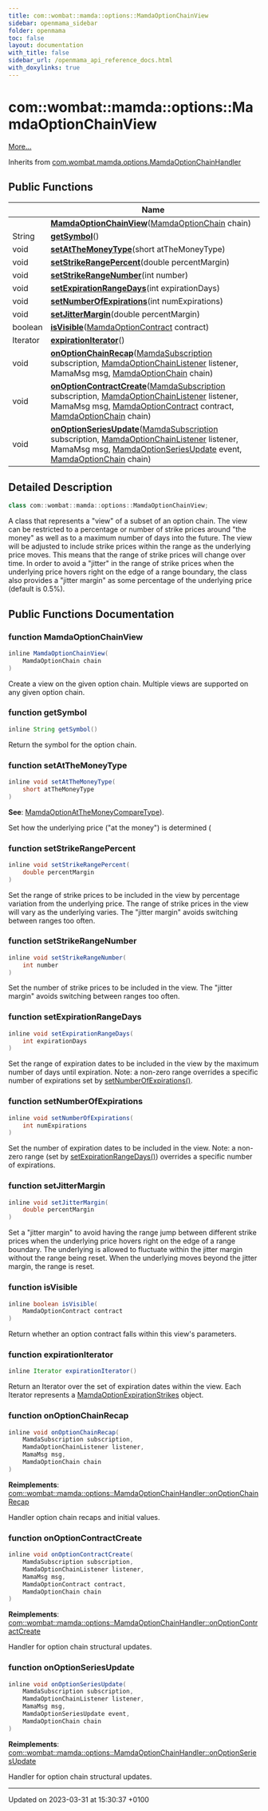 ```yaml
---
title: com::wombat::mamda::options::MamdaOptionChainView
sidebar: openmama_sidebar
folder: openmama
toc: false
layout: documentation
with_title: false
sidebar_url: /openmama_api_reference_docs.html
with_doxylinks: true
---
```


# com::wombat::mamda::options::MamdaOptionChainView



 [More...](#detailed-description)

Inherits from [com.wombat.mamda.options.MamdaOptionChainHandler](interfacecom_1_1wombat_1_1mamda_1_1options_1_1MamdaOptionChainHandler.html)

## Public Functions

|                | Name           |
| -------------- | -------------- |
| | **[MamdaOptionChainView](classcom_1_1wombat_1_1mamda_1_1options_1_1MamdaOptionChainView.html#function-mamdaoptionchainview)**([MamdaOptionChain](classcom_1_1wombat_1_1mamda_1_1options_1_1MamdaOptionChain.html) chain) |
| String | **[getSymbol](classcom_1_1wombat_1_1mamda_1_1options_1_1MamdaOptionChainView.html#function-getsymbol)**() |
| void | **[setAtTheMoneyType](classcom_1_1wombat_1_1mamda_1_1options_1_1MamdaOptionChainView.html#function-setatthemoneytype)**(short atTheMoneyType) |
| void | **[setStrikeRangePercent](classcom_1_1wombat_1_1mamda_1_1options_1_1MamdaOptionChainView.html#function-setstrikerangepercent)**(double percentMargin) |
| void | **[setStrikeRangeNumber](classcom_1_1wombat_1_1mamda_1_1options_1_1MamdaOptionChainView.html#function-setstrikerangenumber)**(int number) |
| void | **[setExpirationRangeDays](classcom_1_1wombat_1_1mamda_1_1options_1_1MamdaOptionChainView.html#function-setexpirationrangedays)**(int expirationDays) |
| void | **[setNumberOfExpirations](classcom_1_1wombat_1_1mamda_1_1options_1_1MamdaOptionChainView.html#function-setnumberofexpirations)**(int numExpirations) |
| void | **[setJitterMargin](classcom_1_1wombat_1_1mamda_1_1options_1_1MamdaOptionChainView.html#function-setjittermargin)**(double percentMargin) |
| boolean | **[isVisible](classcom_1_1wombat_1_1mamda_1_1options_1_1MamdaOptionChainView.html#function-isvisible)**([MamdaOptionContract](classcom_1_1wombat_1_1mamda_1_1options_1_1MamdaOptionContract.html) contract) |
| Iterator | **[expirationIterator](classcom_1_1wombat_1_1mamda_1_1options_1_1MamdaOptionChainView.html#function-expirationiterator)**() |
| void | **[onOptionChainRecap](classcom_1_1wombat_1_1mamda_1_1options_1_1MamdaOptionChainView.html#function-onoptionchainrecap)**([MamdaSubscription](classcom_1_1wombat_1_1mamda_1_1MamdaSubscription.html) subscription, [MamdaOptionChainListener](classcom_1_1wombat_1_1mamda_1_1options_1_1MamdaOptionChainListener.html) listener, MamaMsg msg, [MamdaOptionChain](classcom_1_1wombat_1_1mamda_1_1options_1_1MamdaOptionChain.html) chain) |
| void | **[onOptionContractCreate](classcom_1_1wombat_1_1mamda_1_1options_1_1MamdaOptionChainView.html#function-onoptioncontractcreate)**([MamdaSubscription](classcom_1_1wombat_1_1mamda_1_1MamdaSubscription.html) subscription, [MamdaOptionChainListener](classcom_1_1wombat_1_1mamda_1_1options_1_1MamdaOptionChainListener.html) listener, MamaMsg msg, [MamdaOptionContract](classcom_1_1wombat_1_1mamda_1_1options_1_1MamdaOptionContract.html) contract, [MamdaOptionChain](classcom_1_1wombat_1_1mamda_1_1options_1_1MamdaOptionChain.html) chain) |
| void | **[onOptionSeriesUpdate](classcom_1_1wombat_1_1mamda_1_1options_1_1MamdaOptionChainView.html#function-onoptionseriesupdate)**([MamdaSubscription](classcom_1_1wombat_1_1mamda_1_1MamdaSubscription.html) subscription, [MamdaOptionChainListener](classcom_1_1wombat_1_1mamda_1_1options_1_1MamdaOptionChainListener.html) listener, MamaMsg msg, [MamdaOptionSeriesUpdate](interfacecom_1_1wombat_1_1mamda_1_1options_1_1MamdaOptionSeriesUpdate.html) event, [MamdaOptionChain](classcom_1_1wombat_1_1mamda_1_1options_1_1MamdaOptionChain.html) chain) |

## Detailed Description

```java
class com::wombat::mamda::options::MamdaOptionChainView;
```


A class that represents a "view" of a subset of an option chain. The view can be restricted to a percentage or number of strike prices around "the money" as well as to a maximum number of days into the future. The view will be adjusted to include strike prices within the range as the underlying price moves. This means that the range of strike prices will change over time. In order to avoid a "jitter" in the range of strike prices when the underlying price hovers right on the edge of a range boundary, the class also provides a "jitter margin" as some percentage of the underlying price (default is 0.5%). 

## Public Functions Documentation

### function MamdaOptionChainView

```java
inline MamdaOptionChainView(
    MamdaOptionChain chain
)
```


Create a view on the given option chain. Multiple views are supported on any given option chain. 


### function getSymbol

```java
inline String getSymbol()
```


Return the symbol for the option chain. 


### function setAtTheMoneyType

```java
inline void setAtTheMoneyType(
    short atTheMoneyType
)
```


**See**: [MamdaOptionAtTheMoneyCompareType](classcom_1_1wombat_1_1mamda_1_1options_1_1MamdaOptionAtTheMoneyCompareType.html)). 

Set how the underlying price ("at the money") is determined (


### function setStrikeRangePercent

```java
inline void setStrikeRangePercent(
    double percentMargin
)
```


Set the range of strike prices to be included in the view by percentage variation from the underlying price. The range of strike prices in the view will vary as the underlying varies. The "jitter margin" avoids switching between ranges too often. 


### function setStrikeRangeNumber

```java
inline void setStrikeRangeNumber(
    int number
)
```


Set the number of strike prices to be included in the view. The "jitter margin" avoids switching between ranges too often. 


### function setExpirationRangeDays

```java
inline void setExpirationRangeDays(
    int expirationDays
)
```


Set the range of expiration dates to be included in the view by the maximum number of days until expiration. Note: a non-zero range overrides a specific number of expirations set by [setNumberOfExpirations()](classcom_1_1wombat_1_1mamda_1_1options_1_1MamdaOptionChainView.html#function-setnumberofexpirations). 


### function setNumberOfExpirations

```java
inline void setNumberOfExpirations(
    int numExpirations
)
```


Set the number of expiration dates to be included in the view. Note: a non-zero range (set by [setExpirationRangeDays()](classcom_1_1wombat_1_1mamda_1_1options_1_1MamdaOptionChainView.html#function-setexpirationrangedays)) overrides a specific number of expirations. 


### function setJitterMargin

```java
inline void setJitterMargin(
    double percentMargin
)
```


Set a "jitter margin" to avoid having the range jump between different strike prices when the underlying price hovers right on the edge of a range boundary. The underlying is allowed to fluctuate within the jitter margin without the range being reset. When the underlying moves beyond the jitter margin, the range is reset. 


### function isVisible

```java
inline boolean isVisible(
    MamdaOptionContract contract
)
```


Return whether an option contract falls within this view's parameters. 


### function expirationIterator

```java
inline Iterator expirationIterator()
```


Return an Iterator over the set of expiration dates within the view. Each Iterator represents a [MamdaOptionExpirationStrikes](classcom_1_1wombat_1_1mamda_1_1options_1_1MamdaOptionExpirationStrikes.html) object. 


### function onOptionChainRecap

```java
inline void onOptionChainRecap(
    MamdaSubscription subscription,
    MamdaOptionChainListener listener,
    MamaMsg msg,
    MamdaOptionChain chain
)
```


**Reimplements**: [com::wombat::mamda::options::MamdaOptionChainHandler::onOptionChainRecap](interfacecom_1_1wombat_1_1mamda_1_1options_1_1MamdaOptionChainHandler.html#function-onoptionchainrecap)


Handler option chain recaps and initial values. 


### function onOptionContractCreate

```java
inline void onOptionContractCreate(
    MamdaSubscription subscription,
    MamdaOptionChainListener listener,
    MamaMsg msg,
    MamdaOptionContract contract,
    MamdaOptionChain chain
)
```


**Reimplements**: [com::wombat::mamda::options::MamdaOptionChainHandler::onOptionContractCreate](interfacecom_1_1wombat_1_1mamda_1_1options_1_1MamdaOptionChainHandler.html#function-onoptioncontractcreate)


Handler for option chain structural updates. 


### function onOptionSeriesUpdate

```java
inline void onOptionSeriesUpdate(
    MamdaSubscription subscription,
    MamdaOptionChainListener listener,
    MamaMsg msg,
    MamdaOptionSeriesUpdate event,
    MamdaOptionChain chain
)
```


**Reimplements**: [com::wombat::mamda::options::MamdaOptionChainHandler::onOptionSeriesUpdate](interfacecom_1_1wombat_1_1mamda_1_1options_1_1MamdaOptionChainHandler.html#function-onoptionseriesupdate)


Handler for option chain structural updates. 


-------------------------------

Updated on 2023-03-31 at 15:30:37 +0100